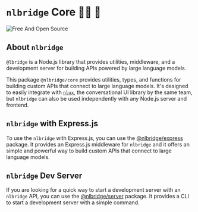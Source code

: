 # `nlbridge` Core 🌲💬 🌉

![Free And Open Source](https://img.shields.io/badge/Free%20%26%20Open%20Source-1ccb61)

## About `nlbridge`

`@lbridge` is a Node.js library that provides utilities, middleware, and a development server for building APIs
powered by large language models.

This package `@nlbridge/core` provides utilities, types, and functions for building custom APIs that connect to large
language models. It's designed to easily integrate with [`nlux`](https://nlux.ai), the conversational UI library by the
same team, but `nlbridge` can also be used independently with any Node.js server and frontend.

## `nlbridge` with Express.js

To use the `nlbridge` with Express.js, you can use the [@nlbridge/express]() package. It provides an Express.js
middleware for `nlbridge` and it offers an simple and powerful way to build custom APIs that connect to large
language models.

## `nlbridge` Dev Server

If you are looking for a quick way to start a development server with an `nlbridge` API, you can use the
[@nlbridge/server](https://www.npmjs.com/package/@nlbridge/server) package. It provides a CLI to start a development
server with a simple command.
